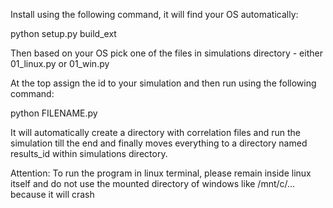 Install using the following command, it will find your OS automatically:

python setup.py build_ext

Then based on your OS pick one of the files in simulations directory - either 01_linux.py or 01_win.py

At the top assign the id to your simulation and then run using the following command:

python FILENAME.py

It will automatically create a directory with correlation files and run the simulation till the end and finally moves everything to a directory named results_id within simulations directory.

Attention: To run the program in linux terminal, please remain inside linux itself and do not use the mounted directory of windows like /mnt/c/... because it will crash

